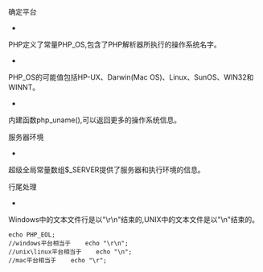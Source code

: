 确定平台

* 
PHP定义了常量PHP_OS,包含了PHP解析器所执行的操作系统名字。

* 
PHP_OS的可能值包括HP-UX、Darwin(Mac OS)、Linux、SunOS、WIN32和WINNT。

* 
内建函数php_uname(),可以返回更多的操作系统信息。

服务器环境

* 
超级全局常量数组$_SERVER提供了服务器和执行环境的信息。

行尾处理

* 
Windows中的文本文件行是以"\r\n"结束的,UNIX中的文本文件是以"\n"结束的。

```
echo PHP_EOL;
//windows平台相当于    echo "\r\n";
//unix\linux平台相当于    echo "\n";
//mac平台相当于    echo "\r";
``` 

